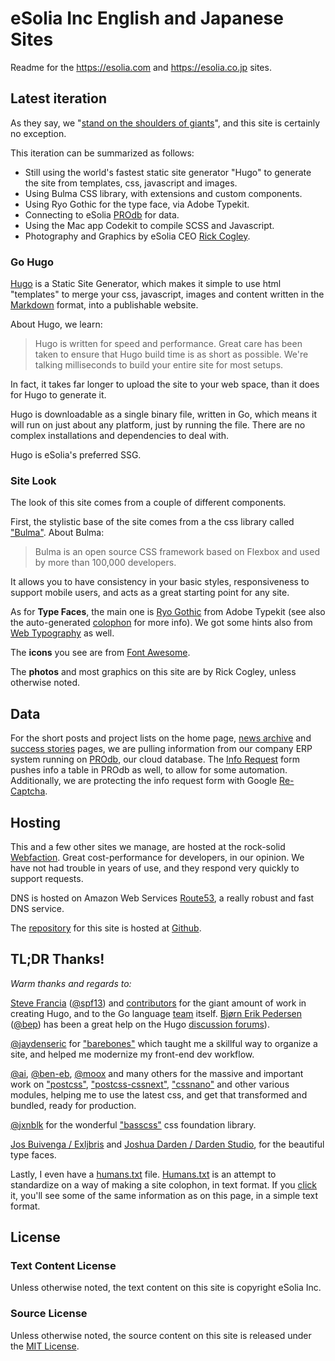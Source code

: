 # eSolia Inc English and Japanese Sites

Readme for the <https://esolia.com> and <https://esolia.co.jp> sites. 

## Latest iteration

As they say, we "[stand on the shoulders of giants](https://en.wikipedia.org/wiki/Standing_on_the_shoulders_of_giants "Wikipedia article about etymology of standing on the shoulders of giants")", and this site is certainly no exception.

This iteration can be summarized as follows: 

* Still using the world's fastest static site generator "Hugo" to generate the site from templates, css, javascript and images. 
* Using Bulma CSS library, with extensions and custom components.
* Using Ryo Gothic for the type face, via Adobe Typekit. 
* Connecting to eSolia [PROdb](https://esolia.com/prodb) for data.  
* Using the Mac app Codekit to compile SCSS and Javascript.
* Photography and Graphics by eSolia CEO [Rick Cogley](http://rick.cogley.info). 

### Go Hugo

[Hugo](http://gohugo.io) is a Static Site Generator, which makes it simple to use html "templates" to merge your css, javascript, images and content written in the [Markdown](http://daringfireball.net/projects/markdown/) format, into a publishable website.

About Hugo, we learn:

> Hugo is written for speed and performance. Great care has been taken to ensure that Hugo build time is as short as possible. We're talking milliseconds to build your entire site for most setups.

In fact, it takes far longer to upload the site to your web space, than it does for Hugo to generate it.

Hugo is downloadable as a single binary file, written in Go, which means it will run on just about any platform, just by running the file. There are no complex installations and dependencies to deal with.

Hugo is eSolia's preferred SSG. 

### Site Look

The look of this site comes from a couple of different components.

First, the stylistic base of the site comes from a the css library called ["Bulma"](https://bulma.io). About Bulma: 

> Bulma is an open source CSS framework based on Flexbox and used by more than 100,000 developers.

It allows you to have consistency in your basic styles, responsiveness to support mobile users, and acts as a great starting point for any site.

As for **Type Faces**, the main one is [Ryo Gothic](https://typekit.com/fonts/ryo-gothic-plusn) from Adobe Typekit (see also the auto-generated [colophon](https://typekit.com/colophons/fwz4gtk) for more info). We got some hints also from [Web Typography](http://webtypography.net) as well. 

The **icons** you see are from [Font Awesome](https://fontawesome.com/icons?d=gallery). 

The **photos** and most graphics on this site are by Rick Cogley, unless otherwise noted.

## Data

For the short posts and project lists on the home page, [news archive](https://esolia.com/post) and [success stories](https://esolia.com/success-stories) pages, we are pulling information from our company ERP system running on [PROdb](https://esolia.com/prodb), our cloud database. The [Info Request](https://esolia.com/info-request) form pushes info a table in PROdb as well, to allow for some automation. Additionally, we are protecting the info request form with Google [Re-Captcha](https://www.google.com/recaptcha/intro/android.html). 

## Hosting

This and a few other sites we manage, are hosted at the rock-solid [Webfaction](http://www.webfaction.com/?affiliate=rcogley). Great cost-performance for developers, in our opinion. We have not had trouble in years of use, and they respond very quickly to support requests.

DNS is hosted on Amazon Web Services [Route53](https://aws.amazon.com/route53/), a really robust and fast DNS service.

The [repository](https://github.com/RickCogley/eSolia_2018) for this site is hosted at [Github](https://github.com).

## TL;DR Thanks!

_Warm thanks and regards to:_

[Steve Francia](http://spf13.com) ([@spf13](https://github.com/spf13)) and [contributors](https://github.com/spf13/hugo/graphs/contributors) for the giant amount of work in creating Hugo, and to the Go language [team](http://golang.org/CONTRIBUTORS) itself. [Bjørn Erik Pedersen](http://bep.is) ([@bep](https://github.com/bep)) has been a great help on the Hugo [discussion forums](http://discuss.hugo.io)).

[@jaydenseric](https://github.com/jaydenseric) for ["barebones"](https://github.com/jaydenseric/Barebones) which taught me a skillful way to organize a site, and helped me modernize my front-end dev workflow.

[@ai](https://github.com/ai), [@ben-eb](https://github.com/ben-eb), [@moox](https://github.com/moox) and many others for the massive and important work on ["postcss"](https://github.com/postcss/postcss), ["postcss-cssnext"](https://github.com/MoOx/postcss-cssnext), ["cssnano"](https://github.com/ben-eb/cssnano) and other various modules, helping me to use the latest css, and get that transformed and bundled, ready for production.

[@jxnblk](https://github.com/jxnblk) for the wonderful ["basscss"](http://www.basscss.com/) css foundation library.  

[Jos Buivenga / Exljbris](https://exljbris.wordpress.com/about/) and [Joshua Darden / Darden Studio](https://www.dardenstudio.com/studio), for the beautiful type faces.

Lastly, I even have a [humans.txt](/humans.txt) file. [Humans.txt](http://humanstxt.org) is an attempt to standardize on a way of making a site colophon, in text format. If you [click](/humans.txt) it, you'll see some of the same information as on this page, in a simple text format.

## License

### Text Content License

Unless otherwise noted, the text content on this site is copyright eSolia Inc.

### Source License

Unless otherwise noted, the source content on this site is released under the [MIT License](http://opensource.org/licenses/MIT).


